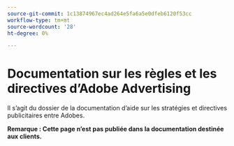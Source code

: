 ```yaml
---
source-git-commit: 1c13874967ec4ad264e5fa6a5e0dfeb6120f53cc
workflow-type: tm+mt
source-wordcount: '28'
ht-degree: 0%

---
```

# Documentation sur les règles et les directives d’Adobe Advertising

Il s’agit du dossier de la documentation d’aide sur les stratégies et directives publicitaires entre Adobes.

**Remarque : Cette page n’est pas publiée dans la documentation destinée aux clients.**
